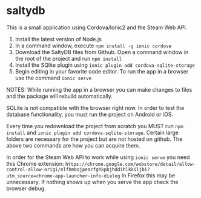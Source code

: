 # saltydb
This is a small application using Cordova/Ionic2 and the Steam Web API.

1. Install the latest version of Node.js
2. In a command window, execute `npm install -g ionic cordova`
3. Download the SaltyDB files from Github. Open a command window in the root of the project and run `npm install`
4. Install the SQlite plugin using `ionic plugin add cordova-sqlite-storage`
5. Begin editing in your favorite code editor. To run the app in a browser use the command `ionic serve`

NOTES:
While running the app in a browser you can make changes to files and the package will rebuild automatically.

SQLite is not compatible with the browser right now. In order to test the database functionality, you must run the project on Android or iOS.

Every time you redownload the project from scratch you MUST run `npm install` and `ionic plugin add cordova-sqlite-storage`. Certain large folders are necessary for the project but are not hosted on github. The above two commands are how you can acquire them.

In order for the Steam Web API to work while using `ionic serve` you need this Chrome extension:
  `https://chrome.google.com/webstore/detail/allow-control-allow-origi/nlfbmbojpeacfghkpbjhddihlkkiljbi?utm_source=chrome-app-launcher-info-dialog`
In Firefox this may be unnecessary. If nothing shows up when you serve the app check the browser debug.
